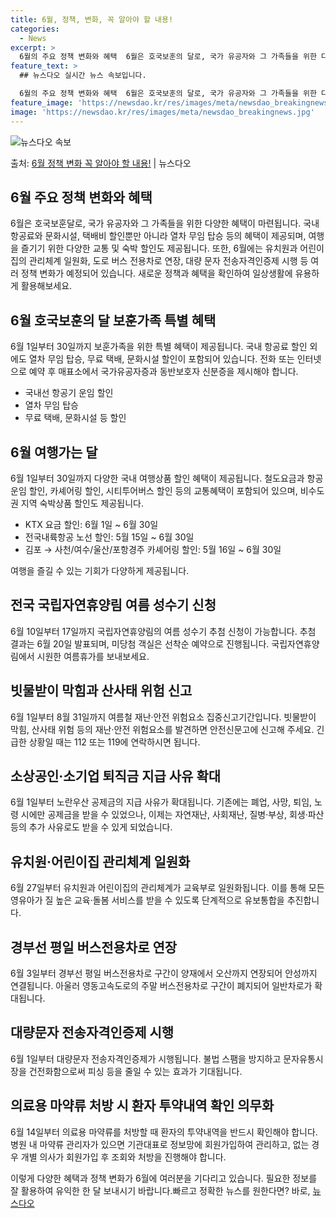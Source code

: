 ```yaml
---
title: 6월, 정책, 변화, 꼭 알아야 할 내용!
categories:
  - News
excerpt: >
  6월의 주요 정책 변화와 혜택  6월은 호국보훈의 달로, 국가 유공자와 그 가족들을 위한 다양한 혜택이 마련…
feature_text: >
  ## 뉴스다오 실시간 뉴스 속보입니다.

  6월의 주요 정책 변화와 혜택  6월은 호국보훈의 달로, 국가 유공자와 그 가족들을 위한 다양한 혜택이 마련…
feature_image: 'https://newsdao.kr/res/images/meta/newsdao_breakingnews.jpg'
image: 'https://newsdao.kr/res/images/meta/newsdao_breakingnews.jpg'
---
```


![뉴스다오 속보](https://newsdao.kr/res/images/meta/newsdao_breakingnews.jpg)

<p>출처: <a href="https://newsdao.kr/4087" rel="dofollow">6월 정책 변화 꼭 알아야 할 내용!</a> | 뉴스다오</p>

## 6월 주요 정책 변화와 혜택

6월은 호국보훈달로, 국가 유공자와 그 가족들을 위한 다양한 혜택이 마련됩니다. 국내 항공료와 문화시설, 택배비 할인뿐만 아니라 열차 무임 탑승 등의 혜택이 제공되며, 여행을 즐기기 위한 다양한 교통 및 숙박 할인도 제공됩니다. 또한, 6월에는 유치원과 어린이집의 관리체계 일원화, 도로 버스 전용차로 연장, 대량 문자 전송자격인증제 시행 등 여러 정책 변화가 예정되어 있습니다. 새로운 정책과 혜택을 확인하여 일상생활에 유용하게 활용해보세요.

## 6월 호국보훈의 달 보훈가족 특별 혜택
6월 1일부터 30일까지 보훈가족을 위한 특별 혜택이 제공됩니다. 국내 항공료 할인 외에도 열차 무임 탑승, 무료 택배, 문화시설 할인이 포함되어 있습니다. 전화 또는 인터넷으로 예약 후 매표소에서 국가유공자증과 동반보호자 신분증을 제시해야 합니다.

- 국내선 항공기 운임 할인
- 열차 무임 탑승
- 무료 택배, 문화시설 등 할인

## 6월 여행가는 달
6월 1일부터 30일까지 다양한 국내 여행상품 할인 혜택이 제공됩니다. 철도요금과 항공운임 할인, 카셰어링 할인, 시티투어버스 할인 등의 교통혜택이 포함되어 있으며, 비수도권 지역 숙박상품 할인도 제공됩니다.

- KTX 요금 할인: 6월 1일 ~ 6월 30일
- 전국내륙항공 노선 할인: 5월 15일 ~ 6월 30일
- 김포 → 사천/여수/울산/포항경주 카셰어링 할인: 5월 16일 ~ 6월 30일

여행을 즐길 수 있는 기회가 다양하게 제공됩니다.

## 전국 국립자연휴양림 여름 성수기 신청
6월 10일부터 17일까지 국립자연휴양림의 여름 성수기 추첨 신청이 가능합니다. 추첨 결과는 6월 20일 발표되며, 미당첨 객실은 선착순 예약으로 진행됩니다. 국립자연휴양림에서 시원한 여름휴가를 보내보세요.

## 빗물받이 막힘과 산사태 위험 신고
6월 1일부터 8월 31일까지 여름철 재난·안전 위험요소 집중신고기간입니다. 빗물받이 막힘, 산사태 위험 등의 재난·안전 위험요소를 발견하면 안전신문고에 신고해 주세요. 긴급한 상황일 때는 112 또는 119에 연락하시면 됩니다.

## 소상공인·소기업 퇴직금 지급 사유 확대
6월 1일부터 노란우산 공제금의 지급 사유가 확대됩니다. 기존에는 폐업, 사망, 퇴임, 노령 시에만 공제금을 받을 수 있었으나, 이제는 자연재난, 사회재난, 질병·부상, 회생·파산 등의 추가 사유로도 받을 수 있게 되었습니다.

## 유치원·어린이집 관리체계 일원화
6월 27일부터 유치원과 어린이집의 관리체계가 교육부로 일원화됩니다. 이를 통해 모든 영유아가 질 높은 교육·돌봄 서비스를 받을 수 있도록 단계적으로 유보통합을 추진합니다.

## 경부선 평일 버스전용차로 연장
6월 3일부터 경부선 평일 버스전용차로 구간이 양재에서 오산까지 연장되어 안성까지 연결됩니다. 아울러 영동고속도로의 주말 버스전용차로 구간이 폐지되어 일반차로가 확대됩니다.

## 대량문자 전송자격인증제 시행
6월 1일부터 대량문자 전송자격인증제가 시행됩니다. 불법 스팸을 방지하고 문자유통시장을 건전화함으로써 피싱 등을 줄일 수 있는 효과가 기대됩니다.

## 의료용 마약류 처방 시 환자 투약내역 확인 의무화
6월 14일부터 의료용 마약류를 처방할 때 환자의 투약내역을 반드시 확인해야 합니다. 병원 내 마약류 관리자가 있으면 기관대표로 정보망에 회원가입하여 관리하고, 없는 경우 개별 의사가 회원가입 후 조회와 처방을 진행해야 합니다.

이렇게 다양한 혜택과 정책 변화가 6월에 여러분을 기다리고 있습니다. 필요한 정보를 잘 활용하여 유익한 한 달 보내시기 바랍니다.빠르고 정확한 뉴스를 원한다면? 바로, <a href="https://newsdao.kr" rel="dofollow">뉴스다오</a>


